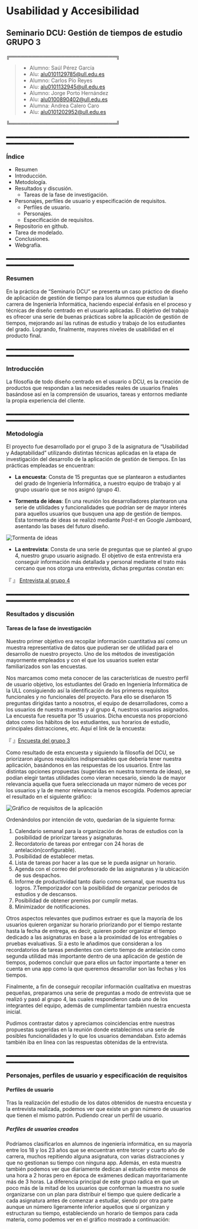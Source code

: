 # Usabilidad y Accesibilidad
## Seminario DCU: Gestión de tiempos de estudio GRUPO 3

╔═════════════════════════════╗

> - Alumno: Saúl Pérez García
> - Alu: [alu0101129785@ull.edu.es](alu0101129785@ull.edu.es)
> - Alumno: Carlos Pío Reyes
> - Alu: [alu0101132945@ull.edu.es](alu0101132945@ull.edu.es)
> - Alumno: Jorge Porto Hernández
> - Alu: [alu0100890402@ull.edu.es](alu0100890402@ull.edu.es)
> - Alumna: Andrea Calero Caro
> - Alu: [alu0101202952@ull.edu.es](alu0101202952@ull.edu.es)

╚═════════════════════════════╝


▂▂▂▂▂▂▂▂▂▂▂▂▂▂▂▂▂▂▂▂▂▂▂▂▂▂▂▂▂▂▂▂▂▂▂▂▂▂▂▂▂▂▂▂▂▂▂▂▂▂▂▂▂▂▂▂▂▂▂▂▂▂▂


### Índice

- Resumen	
- Introducción.	
- Metodología.	
- Resultados y discusión.
  - Tareas de la fase de investigación.	
- Personajes, perfiles de usuario y especificación de requisitos.	
  - Perfiles de usuario.
  - Personajes.
  - Especificación de requisitos. 
- Repositorio en github.	
- Tarea de modelado.	
- Conclusiones.	
- Webgrafía.	


▂▂▂▂▂▂▂▂▂▂▂▂▂▂▂▂▂▂▂▂▂▂▂▂▂▂▂▂▂▂▂▂▂▂▂▂▂▂▂▂▂▂▂▂▂▂▂▂▂▂▂▂▂▂▂▂▂▂▂▂▂▂▂


### Resumen


En la práctica de “Seminario DCU” se presenta un caso práctico de diseño de aplicación de gestión de tiempo para los alumnos que estudian la carrera de Ingeniería Informática, haciendo especial énfasis en el proceso y técnicas de diseño centrado en el usuario aplicadas. El objetivo del trabajo es ofrecer una serie de buenas prácticas sobre la aplicación de gestión de tiempos, mejorando así las rutinas de estudio y trabajo de los estudiantes del grado. Logrando, finalmente, mayores niveles de usabilidad en el producto final.


▂▂▂▂▂▂▂▂▂▂▂▂▂▂▂▂▂▂▂▂▂▂▂▂▂▂▂▂▂▂▂▂▂▂▂▂▂▂▂▂▂▂▂▂▂▂▂▂▂▂▂▂▂▂▂▂▂▂▂▂▂▂▂


### Introducción

La filosofía de todo diseño centrado en el usuario o DCU, es la creación de productos que respondan a las necesidades reales de usuarios finales basándose así en la comprensión de usuarios, tareas y entornos mediante la propia experiencia del cliente. 



▂▂▂▂▂▂▂▂▂▂▂▂▂▂▂▂▂▂▂▂▂▂▂▂▂▂▂▂▂▂▂▂▂▂▂▂▂▂▂▂▂▂▂▂▂▂▂▂▂▂▂▂▂▂▂▂▂▂▂▂▂▂▂


### Metodología

El proyecto fue desarrollado por el grupo 3 de la asignatura de “Usabilidad y Adaptabilidad” utilizando distintas técnicas aplicadas en la etapa de investigación del desarrollo de la aplicación de gestión de tiempos. En las prácticas empleadas se encuentran:

- **La encuesta**: Consta de 15 preguntas que se plantearon a estudiantes del grado de Ingeniería Informática, a nuestro equipo de trabajo y al grupo usuario que se nos asignó (grupo 4).

- **Tormenta de ideas**: En una reunión los desarrolladores plantearon una serie de utilidades y funcionalidades que podrían ser de mayor interés para aquellos usuarios que busquen una app de gestión de tiempos. Esta tormenta de ideas se realizó mediante _Post-it_ en Google Jamboard, asentando las bases del futuro diseño.

![Tormenta de ideas](https://i.imgur.com/6UQ8X3z.jpg)

- **La entrevista**: Consta de una serie de preguntas que se planteó al grupo 4, nuestro grupo usuario asignado. El objetivo de esta entrevista era conseguir información más detallada y personal mediante el trato más cercano que nos otorga una entrevista, dichas preguntas constan en:

『 』 [Entrevista al grupo 4](https://drive.google.com/file/d/1BDqCBbbvgyKDMrS5Hr5WdOky66GlRYYI/view)




▂▂▂▂▂▂▂▂▂▂▂▂▂▂▂▂▂▂▂▂▂▂▂▂▂▂▂▂▂▂▂▂▂▂▂▂▂▂▂▂▂▂▂▂▂▂▂▂▂▂▂▂▂▂▂▂▂▂▂▂▂▂▂


### Resultados y discusión

#### Tareas de la fase de investigación

Nuestro primer objetivo era recopilar información cuantitativa así como un muestra representativa de datos que pudieran ser de utilidad para el desarrollo de nuestro proyecto. Uno de los  métodos de investigación mayormente empleados y con el que los usuarios suelen estar familiarizados son las encuestas. 


Nos marcamos como meta conocer de las características de nuestro perfil de usuario objetivo, los estudiantes del Grado en Ingeniería Informática de la ULL consiguiendo así la identificación de los primeros requisitos funcionales y no funcionales del proyecto. Para ello se diseñaron 15 preguntas dirigidas tanto a nosotros, el equipo de desarrolladores, como a los usuarios de nuestra muestra y al grupo 4, nuestros usuarios asignados. La encuesta fue resuelta por 15 usuarios. Dicha encuesta nos proporcionó datos como los hábitos de los estudiantes, sus horarios de estudio, principales distracciones, etc. Aquí el link de la encuesta:

『 』[Encuesta del grupo 3](https://docs.google.com/forms/d/e/1FAIpQLScNKs04vy4j5TirGPHQ0BHtIniO4bEkv-n0DT9UqcUs6bl5PA/viewform)


Como resultado de esta encuesta y siguiendo la filosofía del DCU, se priorizaron algunos requisitos indispensables que debería tener nuestra aplicación, basándonos en las respuestas de los usuarios. Entre las distintas opciones propuestas (sugeridas en nuestra tormenta de ideas), se podían elegir tantas utilidades como vieran necesario, siendo la de mayor relevancia aquella que fuera seleccionada un mayor número de veces por los usuarios y la de menor relevancia la menos escogida. Podemos apreciar el resultado en el siguiente gráfico:

![Gráfico de requisitos de la aplicación](https://i.imgur.com/VGLQTJI.jpg)

Ordenándolos por intención de voto, quedarían de la siguiente forma:

1. Calendario semanal para la organización de horas de estudios con la posibilidad de priorizar tareas y asignaturas.
2. Recordatorio de tareas por entregar con 24 horas de antelación(configurable).
3. Posibilidad de establecer metas.
4. Lista de tareas por hacer a las que se le pueda asignar un horario.
5. Agenda con el correo del profesorado de las asignaturas y la ubicación de sus despachos.
6. Informe de productividad tanto diario como semanal, que muestra tus logros.
7.Temporizador con la posibilidad de organizar periodos de estudios y de descansos.
8. Posibilidad de obtener premios por cumplir metas.
9. Minimizador de notificaciones.

Otros aspectos relevantes que pudimos extraer es que la mayoría de los usuarios quieren organizar su horario priorizando por el tiempo restante hasta la fecha de entrega, es decir, quieren poder organizar el tiempo dedicado a las asignaturas en base a la proximidad de los entregables o pruebas evaluativas. Si a esto le añadimos que consideran a los recordatorios de tareas pendientes con cierto tiempo de antelación como segunda utilidad más importante dentro de una aplicación de gestión de tiempos, podemos concluir que para ellos un factor importante a tener en cuenta en una app como la que queremos desarrollar son las fechas y los tiempos.

Finalmente, a fin de conseguir recopilar información cualitativa en muestras pequeñas, preparamos una serie de preguntas a modo de entrevista que se realizó y pasó al grupo 4, las cuales respondieron cada uno de los integrantes del equipo, además de cumplimentar también nuestra encuesta inicial.

Pudimos contrastar datos y apreciamos coincidencias entre nuestras propuestas sugeridas en la reunión donde establecimos una serie de posibles funcionalidades y lo que los usuarios demandaban. Esto además también iba en línea con las respuestas obtenidas de la entrevista.



▂▂▂▂▂▂▂▂▂▂▂▂▂▂▂▂▂▂▂▂▂▂▂▂▂▂▂▂▂▂▂▂▂▂▂▂▂▂▂▂▂▂▂▂▂▂▂▂▂▂▂▂▂▂▂▂▂▂▂▂▂▂▂


### Personajes, perfiles de usuario y especificación de requisitos

#### Perfiles de usuario

Tras la realización del estudio de los datos obtenidos de nuestra encuesta y la entrevista realizada, podemos ver que existe un gran número de usuarios que tienen el mismo patrón. Pudiendo crear un perfil de usuario.

##### Perfiles de usuarios creados

Podríamos clasificarlos en alumnos de ingeniería informática, en su mayoría entre los 18 y los 23 años que se encuentran entre tercer y cuarto año de carrera, muchos repitiendo alguna asignatura, con varias distracciones y que no gestionan su tiempo con ninguna app. Además, en esta muestra también podemos ver que diariamente dedican al estudio entre menos de una hora a 2 horas pero en época de exámenes dedican mayoritariamente más de 3 horas. 
La diferencia principal de este grupo radica en que un poco más de la mitad de los usuarios que conforman la muestra no suele organizarse con un plan para distribuir el tiempo que quiere dedicarle a cada asignatura antes de comenzar a estudiar, siendo por otra parte aunque un número ligeramente inferior aquellos que sí organizan y estructuran su tiempo, estableciendo un horario de tiempos para cada materia, como podemos ver en el gráfico mostrado a continuación:


